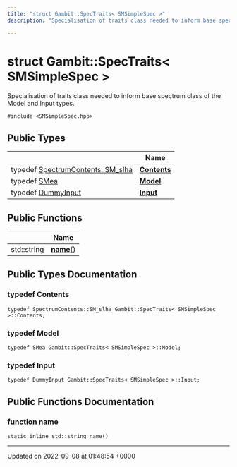 ```yaml
---
title: "struct Gambit::SpecTraits< SMSimpleSpec >"
description: "Specialisation of traits class needed to inform base spectrum class of the Model and Input types. "

---
```


# struct Gambit::SpecTraits< SMSimpleSpec >



Specialisation of traits class needed to inform base spectrum class of the Model and Input types. 


`#include <SMSimpleSpec.hpp>`

## Public Types

|                | Name           |
| -------------- | -------------- |
| typedef [SpectrumContents::SM_slha](/documentation/code/classes/structgambit_1_1spectrumcontents_1_1sm__slha/) | **[Contents](/documentation/code/classes/structgambit_1_1spectraits_3_01smsimplespec_01_4/#typedef-gambitspectraits-smsimplespec-contents)**  |
| typedef [SMea](/documentation/code/classes/classgambit_1_1smea/) | **[Model](/documentation/code/classes/structgambit_1_1spectraits_3_01smsimplespec_01_4/#typedef-gambitspectraits-smsimplespec-model)**  |
| typedef [DummyInput](/documentation/code/classes/classgambit_1_1dummyinput/) | **[Input](/documentation/code/classes/structgambit_1_1spectraits_3_01smsimplespec_01_4/#typedef-gambitspectraits-smsimplespec-input)**  |

## Public Functions

|                | Name           |
| -------------- | -------------- |
| std::string | **[name](/documentation/code/classes/structgambit_1_1spectraits_3_01smsimplespec_01_4/#function-gambitspectraits-smsimplespec-name)**() |

## Public Types Documentation

### typedef Contents

```
typedef SpectrumContents::SM_slha Gambit::SpecTraits< SMSimpleSpec >::Contents;
```


### typedef Model

```
typedef SMea Gambit::SpecTraits< SMSimpleSpec >::Model;
```


### typedef Input

```
typedef DummyInput Gambit::SpecTraits< SMSimpleSpec >::Input;
```


## Public Functions Documentation

### function name

```
static inline std::string name()
```


-------------------------------

Updated on 2022-09-08 at 01:48:54 +0000